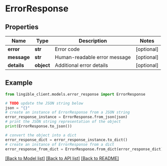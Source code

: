 # ErrorResponse


## Properties

Name | Type | Description | Notes
------------ | ------------- | ------------- | -------------
**error** | **str** | Error code | [optional]
**message** | **str** | Human-readable error message | [optional]
**details** | **object** | Additional error details | [optional]

## Example

```python
from lingible_client.models.error_response import ErrorResponse

# TODO update the JSON string below
json = "{}"
# create an instance of ErrorResponse from a JSON string
error_response_instance = ErrorResponse.from_json(json)
# print the JSON string representation of the object
print(ErrorResponse.to_json())

# convert the object into a dict
error_response_dict = error_response_instance.to_dict()
# create an instance of ErrorResponse from a dict
error_response_from_dict = ErrorResponse.from_dict(error_response_dict)
```
[[Back to Model list]](../README.md#documentation-for-models) [[Back to API list]](../README.md#documentation-for-api-endpoints) [[Back to README]](../README.md)
